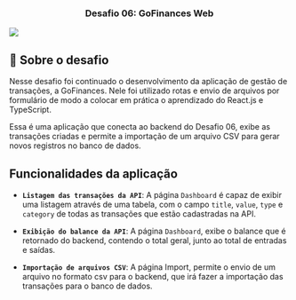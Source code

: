 <h3 align="center">
  Desafio 06: GoFinances Web
</h3>

![](challenge-demo.gif)

## 🚀 Sobre o desafio

Nesse desafio foi continuado o desenvolvimento da aplicação de gestão de transações, a GoFinances. Nele foi utilizado rotas e envio de arquivos por formulário de modo a colocar em prática o aprendizado do React.js e TypeScript.

Essa é uma aplicação que conecta ao backend do Desafio 06, exibe as transações criadas e permite a importação de um arquivo CSV para gerar novos registros no banco de dados.

## Funcionalidades da aplicação

- **`Listagem das transações da API`**: A página `Dashboard` é capaz de exibir uma listagem através de uma tabela, com o campo `title`, `value`, `type` e `category` de todas as transações que estão cadastradas na API.

- **`Exibição do balance da API`**: A página `Dashboard`, exibe o balance que é retornado do backend, contendo o total geral, junto ao total de entradas e saídas.

- **`Importação de arquivos CSV`**: A página Import, permite o envio de um arquivo no formato csv para o backend, que irá fazer a importação das transações para o banco de dados.
